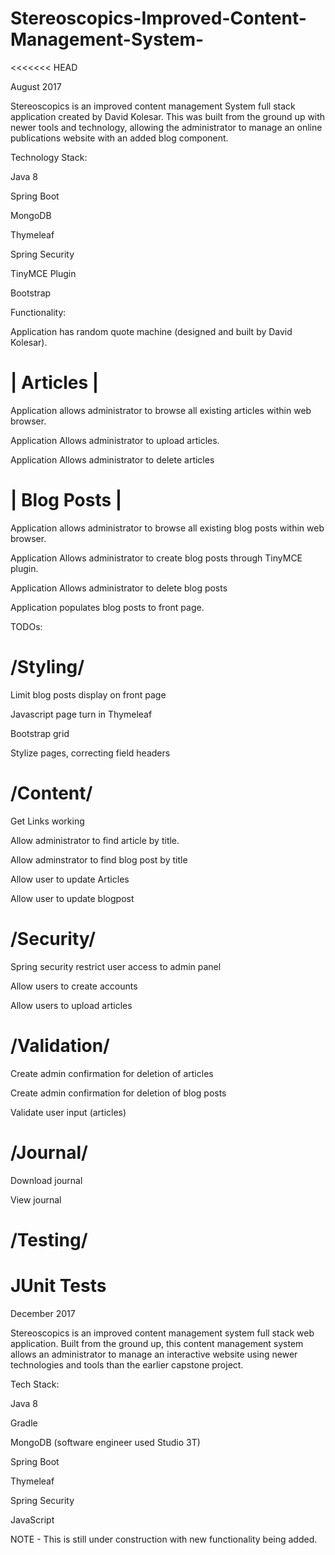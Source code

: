 # Stereoscopics-Improved-Content-Management-System-
<<<<<<< HEAD

August 2017

Stereoscopics is an improved content management System full stack application created by David Kolesar. This was built from the ground up with newer tools and technology, allowing the administrator to manage an online publications website with an added blog component.

Technology Stack:

Java 8


Spring Boot


MongoDB


Thymeleaf


Spring Security


TinyMCE Plugin


Bootstrap



Functionality:


Application has random quote machine (designed and built by David Kolesar).


|  Articles |
=============


Application allows administrator to browse all existing articles within web browser.


Application Allows administrator to upload articles.


Application Allows administrator to delete articles



| Blog Posts |
=============

Application allows administrator to browse all existing blog posts within web browser.


Application Allows administrator to create blog posts through TinyMCE plugin.


Application Allows administrator to delete blog posts


Application populates blog posts to front page.




TODOs: 

/Styling/
==========


Limit blog posts display on front page


Javascript page turn in Thymeleaf


Bootstrap  grid


Stylize pages, correcting field headers


/Content/
========

Get Links working


Allow administrator to find article by title.


Allow adminstrator to find blog post by title


Allow user to update Articles


Allow user to update blogpost



/Security/
==========

Spring security restrict user access to admin panel


Allow users to create accounts


Allow users to upload articles


/Validation/
==========


Create admin confirmation for deletion of articles


Create admin confirmation for deletion of blog posts


Validate user input (articles)


/Journal/
==========


Download journal

View journal



/Testing/
=========

JUnit Tests
=======
December 2017

Stereoscopics is an improved content management system full stack web application. Built from the ground up, this content management system allows an administrator to manage an interactive website using newer technologies and tools than the earlier capstone project.

Tech Stack:

Java 8

Gradle

MongoDB (software engineer used Studio 3T)

Spring Boot

Thymeleaf

Spring Security 

JavaScript 


NOTE - This is still under construction with new functionality being added. 

